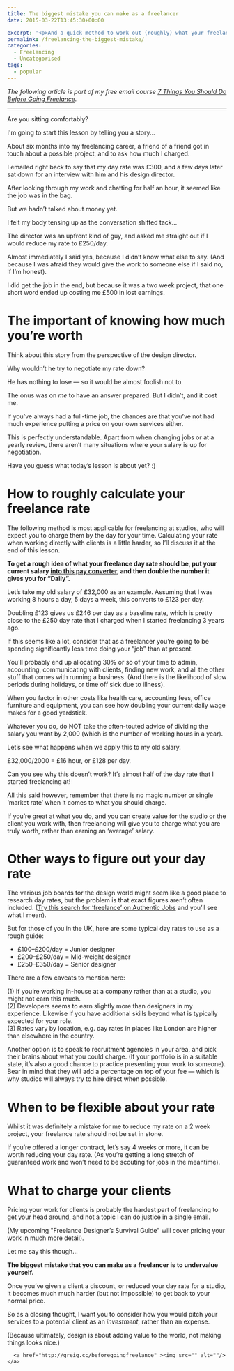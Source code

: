 ```yaml
---
title: The biggest mistake you can make as a freelancer
date: 2015-03-22T13:45:30+00:00

excerpt: '<p>And a quick method to work out (roughly) what your freelancing day rate should be.</p>'layout: post
permalink: /freelancing-the-biggest-mistake/
categories:
  - Freelancing
  - Uncategorised
tags:
  - popular
---
```

<p><em>The following article is part of my free email course <a href="http://greig.cc/beforegoingfreelance">7 Things You Should Do Before Going Freelance</a>.</em></p><hr /><p>Are you sitting comfortably?</p>

<p>I'm going to start this lesson by telling you a story...</p>

<p>About six months into my freelancing career, a friend of a friend got in touch about a possible project, and to ask how much I charged.</p>

<p>I emailed right back to say that my day rate was £300, and a few days later sat down for an interview with him and his design director.</p>

<p>After looking through my work and chatting for half an hour, it seemed like the job was in the bag.</p>

<p>But we hadn’t talked about money yet.</p>

<p>I felt my body tensing up as the conversation shifted tack…</p>

<p>The director was an upfront kind of guy, and asked me straight out if I would reduce my rate to £250/day.</p>

<p>Almost immediately I said yes, because I didn’t know what else to say. (And because I was afraid they would give the work to someone else if I said no, if I’m honest).</p>

<p>I did get the job in the end, but because it was a two week project, that one short word ended up costing me £500 in lost earnings.</p>

<h1 id="theimportantofknowinghowmuchyoureworth">The important of knowing how much you’re worth</h1>

<p>Think about this story from the perspective of the design director.</p>

<p>Why wouldn’t he try to negotiate my rate down?</p>

<p>He has nothing to lose — so it would be almost foolish not to.</p>

<p>The onus was on <em>me</em> to have an answer prepared. But I didn’t, and it cost me.</p>

<p>If you’ve always had a full-time job, the chances are that you’ve not had much experience putting a price on your own services either.</p>

<p>This is perfectly understandable. Apart from when changing jobs or at a yearly review, there aren’t many situations where your salary is up for negotiation.</p>

<p>Have you guess what today’s lesson is about yet? :) </p>

<h1 id="howtoroughlycalculateyourfreelancerate">How to roughly calculate your freelance rate</h1>

<p>The following method is most applicable for freelancing at studios, who will expect you to charge them by the day for your time. Calculating your rate when working directly with clients is a little harder, so I’ll discuss it at the end of this lesson.</p>

<p><strong>To get a rough idea of what your freelance day rate should be, put your current salary <a href="http://wageindicator.co.uk/main/pay/hourly-pay-converter">into this pay converter</a>, and then double the number it gives you for “Daily”.</strong></p>

<p>Let’s take my old salary of £32,000 as an example. Assuming that I was working 8 hours a day, 5 days a week, this converts to £123 per day.</p>

<p>Doubling £123 gives us £246 per day as a baseline rate, which is pretty close to the £250 day rate that I charged when I started freelancing 3 years ago.</p>

<p>If this seems like a lot, consider that as a freelancer you’re going to be spending significantly less time doing your “job” than at present.</p>

<p>You’ll probably end up allocating 30% or so of your time to admin, accounting, communicating with clients, finding new work, and all the other stuff that comes with running a business. (And there is the likelihood of slow periods during holidays, or time off sick due to illness).</p>

<p>When you factor in other costs like health care, accounting fees, office furniture and equipment, you can see how doubling your current daily wage makes for a good yardstick.</p>

<p>Whatever you do, do NOT take the often-touted advice of dividing the salary you want by 2,000 (which is the number of working hours in a year).</p>

<p>Let’s see what happens when we apply this to my old salary.</p>

<p>£32,000/2000 = £16 hour, or £128 per day.</p>

<p>Can you see why this doesn’t work? It’s almost half of the day rate that I started freelancing at!</p>

<p>All this said however, remember that there is no magic number or single ‘market rate’ when it comes to what you should charge.</p>

<p>If you’re great at what you do, and you can create value for the studio or the client you work with, then freelancing will give you to charge what you are truly worth, rather than earning an ‘average’ salary.</p>

<h1 id="otherwaystofigureoutyourdayrate">Other ways to figure out your day rate</h1>

<p>The various job boards for the design world might seem like a good place to research day rates, but the problem is that exact figures aren’t often included. (<a href="http://www.authenticjobs.com/#types=2">Try this search for ‘freelance’ on Authentic Jobs</a> and you’ll see what I mean).</p>

<p>But for those of you in the UK, here are some typical day rates to use as a rough guide:</p>

<ul>
<li>£100–£200/day = Junior designer</li>
<li>£200–£250/day = Mid-weight designer</li>
<li>£250–£350/day = Senior designer</li>
</ul>

<p>There are a few caveats to mention here:</p>

<p>(1) If you’re working in-house at a company rather than at a studio, you might not earn this much. <br>
(2) Developers seems to earn slightly more than designers in my experience. Likewise if you have additional skills beyond what is typically expected for your role. <br>
(3) Rates vary by location, e.g. day rates in places like London are higher than elsewhere in the country.  </p>

<p>Another option is to speak to recruitment agencies in your area, and pick their brains about what you could charge. (If your portfolio is in a suitable state, it’s also a good chance to practice presenting your work to someone). Bear in mind that they will add a percentage on top of your fee — which is why studios will always try to hire direct when possible.</p>

<h1 id="whentobeflexibleaboutyourrate">When to be flexible about your rate</h1>

<p>Whilst it was definitely a mistake for me to reduce my rate on a 2 week project, your freelance rate should not be set in stone.</p>

<p>If you’re offered a longer contract, let’s say 4 weeks or more, it can be worth reducing your day rate. (As you’re getting a long stretch of guaranteed work and won’t need to be scouting for jobs in the meantime).</p>

<h1 id="whattochargeyourclients">What to charge your clients</h1>

<p>Pricing your work for clients is probably the hardest part of freelancing to get your head around, and not a topic I can do justice in a single email.</p>

<p>(My upcoming "Freelance Designer’s Survival Guide" will cover pricing your work in much more detail).</p>

<p>Let me say this though…</p>

<p><strong>The biggest mistake that you can make as a freelancer is to undervalue yourself.</strong></p>

<p>Once you’ve given a client a discount, or reduced your day rate for a studio, it becomes much much harder (but not impossible) to get back to your normal price.</p>

<p>So as a closing thought, I want you to consider how you would pitch your services to a potential client as an <em>investment</em>, rather than an expense.</p>

<p>(Because ultimately, design is about adding value to the world, not making things looks nice.)</p>
  
      <a href="http://greig.cc/beforegoingfreelance" ><img src="" alt=""/></a>